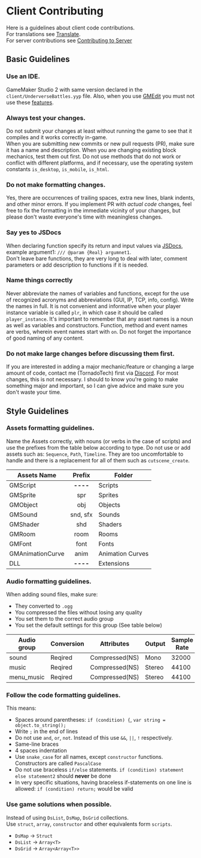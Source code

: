 # Client Contributing
Here is a guidelines about client code contributions.<br>
For translations see [Translate](TRANSLATING.md).<br>
For server contributions see [Contributing to Server](CONTRIBUTING-SERVER.md)

## Basic Guidelines

### Use an IDE.
GameMaker Studio 2 with same version declared in the `client/UnderverseBattles.yyp` file. 
Also, when you use [GMEdit](https://yellowafterlife.itch.io/gmedit) you must not use these [features](https://github.com/YellowAfterlife/GMEdit/wiki).

### Always test your changes.
Do not submit your changes at least without running the game to see that it compiles and it works correctly in-game.  
When you are submitting new commits or new pull requests (PR), make sure it has a name and description. When you are changing existing block mechanics, test them out first. Do not use methods that do not work or conflict with different platforms, and if necessary, use the operating system constants `is_desktop`, `is_mobile`, `is_html`.

### Do not make formatting changes.
Yes, there are occurrences of trailing spaces, extra new lines, blank indents, and other minor errors.
If you implement PR with *actual code* changes,
feel free to fix the formatting in the immediate vicinity of your changes,
but please don't waste everyone's time with meaningless changes.

### Say yes to JSDocs
When declaring function specify its return and input values via [JSDocs](https://manual.yoyogames.com/The_Asset_Editors/Code_Editor_Properties/JSDoc_Script_Comments.htm),
example argument1: `/// @param {Real} argumnet1`.<br>
Don't leave bare functions, they are very long to deal with later, comment parameters or add description to functions if it is needed.

### Name things correctly
Never abbreviate the names of variables and functions, except for the use of recognized acronyms and abbreviations (GUI, IP, TCP, info, config). Write the names in full.
It is not convenient and informative when your player instance variable is called `plr`, in which case it should be called `player_instance`.
It's important to remember that any asset names is a noun as well as variables and constructors. Function, method and event names are verbs,
wherein event names start with `on`. Do not forget the importance of good naming of any content.

### Do not make large changes before discussing them first.
If you are interested in adding a major mechanic/feature or changing a large amount of code,
contact me (TornadoTech) first via [Discord](https://discord.gg/2Nuas5NKj8).
For most changes, this is not necessary.
I should to know you're going to make something major and important, so I can give advice and make sure you don't waste your time.

## Style Guidelines

### Assets formatting guidelines.
Name the Assets correctly, with nouns (or verbs in the case of scripts) and use the prefixes from the table below according to type.
Do not use or add assets such as: `Sequence`, `Path`, `Timeline`. They are too uncomfortable to handle and there is a replacement for all of them such as `cutscene_create`.

| Assets Name      |  Prefix  | Folder           |
|------------------|:--------:|------------------|
| GMScript         | **----** | Scripts          |
| GMSprite         |   spr    | Sprites          |
| GMObject         |   obj    | Objects          |
| GMSound          | snd, sfx | Sounds           |
| GMShader         |   shd    | Shaders          |
| GMRoom           |   room   | Rooms            |
| GMFont           |   font   | Fonts            |
| GMAnimationCurve |   anim   | Animation Curves |
| DLL              | **----** | Extensions       |

### Audio formatting guidelines.
When adding sound files, make sure:
- They converted to `.ogg`
- You compressed the files without losing any quality
- You set them to the correct audio group
- You set the default settings for this group (See table below)

| Audio group | Conversion | Attributes     | Output | Sample Rate | Quality | BitRate |
|-------------|------------|----------------|--------|-------------|---------|---------|
| sound       | Reqired    | Compressed(NS) | Mono   | 32000       | 8 bit   | 64      |
| music       | Reqired    | Compressed(NS) | Stereo | 44100       | 16 bit  | 128     |
| menu_music  | Reqired    | Compressed(NS) | Stereo | 44100       | 16 bit  | 128     |

### Follow the code formatting guidelines.
This means:
- Spaces around parentheses: `if (condition) {`, `var string = object.to_string();`
- Write `;` in the end of lines
- Do not use `and`, `or`, `not`. Instead of this use `&&`, `||`, `!` respectively.
- Same-line braces
- 4 spaces indentation
- Use `snake_case` for all names, except `constructor` functions. Constructors are called `PascalCase`
- Do not use braceless `if/else` statements. `if (condition) statement else statement2` should **never** be done
- In very specific situations, having braceless if-statements on one line is allowed: `if (condition) return;` would be valid

### Use game solutions when possible.
Instead of using `DsList`, `DsMap`, `DsGrid` collections.<br>
Use `struct`, `array`, `constructor` and other equivalents form `scripts`.
- `DsMap` -> `Struct`
- `DsList` -> `Array<T>`
- `DsGrid` -> `Array<Array<T>>`
